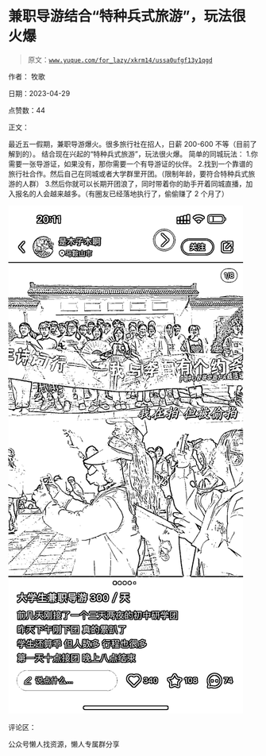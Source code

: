 # 兼职导游结合“特种兵式旅游”，玩法很火爆

> 原文：[`www.yuque.com/for_lazy/xkrm14/ussa0ufgf13y1qgd`](https://www.yuque.com/for_lazy/xkrm14/ussa0ufgf13y1qgd)



作者： 牧歌



日期：2023-04-29



点赞数：44



正文：



最近五一假期，兼职导游爆火。很多旅行社在招人，日薪 200-600 不等（目前了解到的）。 结合现在兴起的“特种兵式旅游”，玩法很火爆。 简单的同城玩法： 1.你需要一张导游证，如果没有，那你需要一个有导游证的伙伴。 2.找到一个靠谱的旅行社合作。然后自己在同城或者大学群里开团。（限制年龄，要符合特种兵式旅游的人群） 3.然后你就可以长期开团浪了，同时带着你的助手开着同城直播，加入报名的人会越来越多。（有圈友已经落地执行了，偷偷赚了 2 个月了）



![](img/92a626da7d727df952055f076ad48e26.png)  

评论区：



公众号懒人找资源，懒人专属群分享

</ne-p>